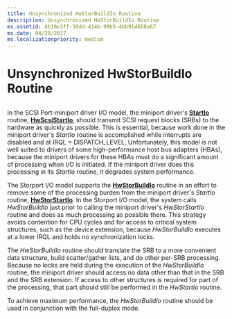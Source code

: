 ```yaml
---
title: Unsynchronized HwStorBuildIo Routine
description: Unsynchronized HwStorBuildIo Routine
ms.assetid: 6b18e3ff-30dd-414b-99b5-4bb914660a67
ms.date: 04/20/2017
ms.localizationpriority: medium
---
```


# Unsynchronized HwStorBuildIo Routine


## <span id="ddk_unsynchronized_hwstorbuildio_routine_kg"></span><span id="DDK_UNSYNCHRONIZED_HWSTORBUILDIO_ROUTINE_KG"></span>


In the SCSI Port-miniport driver I/O model, the miniport driver's [**StartIo**](/windows-hardware/drivers/ddi/wdm/nc-wdm-driver_startio) routine, [**HwScsiStartIo**](/previous-versions/windows/hardware/drivers/ff557323(v=vs.85)), should transmit SCSI request blocks (SRBs) to the hardware as quickly as possible. This is essential, because work done in the miniport driver's *StartIo* routine is accomplished while interrupts are disabled and at IRQL = DISPATCH\_LEVEL. Unfortunately, this model is not well suited to drivers of some high-performance host bus adapters (HBAs), because the miniport drivers for these HBAs must do a significant amount of processing when I/O is initiated. If the miniport driver does this processing in its *StartIo* routine, it degrades system performance.

The Storport I/O model supports the [**HwStorBuildIo**](/windows-hardware/drivers/ddi/storport/nc-storport-hw_buildio) routine in an effort to remove some of the processing burden from the miniport driver's *StartIo* routine, [**HwStorStartIo**](/windows-hardware/drivers/ddi/storport/nc-storport-hw_startio). In the Storport I/O model, the system calls *HwStorBuildIo* just prior to calling the miniport driver's *HwStorStartIo* routine and does as much processing as possible there. This strategy avoids contention for CPU cycles and for access to critical system structures, such as the device extension, because *HwStorBuildIo* executes at a lower IRQL and holds no synchronization locks.

The *HwStorBuildIo* routine should translate the SRB to a more convenient data structure, build scatter/gather lists, and do other per-SRB processing. Because no locks are held during the execution of the *HwStorBuildIo* routine, the miniport driver should access no data other than that in the SRB and the SRB extension. If access to other structures is required for part of the processing, that part should still be performed in the *HwStartIo* routine.

To achieve maximum performance, the *HwStorBuildIo* routine should be used in conjunction with the full-duplex mode.

 

